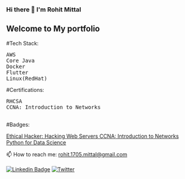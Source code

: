 ### Hi there 👋 I'm Rohit Mittal

## Welcome to My portfolio

#Tech Stack:
<pre>
AWS
Core Java 
Docker 
Flutter
Linux(RedHat) 
</pre> 
 
#Certifications:
<pre>
RHCSA
CCNA: Introduction to Networks
 </pre> 
 
#Badges:

 [Ethical Hacker: Hacking Web Servers ](https://skillsoft.digitalbadges.skillsoft.com/f9f18d95-4892-49ba-8ec0-9dbed72bce49)
 [CCNA: Introduction to Networks](https://www.credly.com/badges/40482a80-ef58-4269-98df-e96795c3afa8?source=linked_in_profile)
 [Python for Data Science](https://www.credly.com/badges/a2cc8126-8283-4e50-8263-331ae75630fa/linked_in_profile)


📫 How to reach me:  rohit.1705.mittal@gmail.com 
<br>
<br>
[![Linkedin Badge](https://img.shields.io/badge/-Rohit_Mittal-blue?style=plastic-square&logo=Linkedin&logoColor=white&link=https://www.linkedin.com/in/rohitm17/)](https://www.linkedin.com/in/rohitm17/)
[![Twitter](https://img.shields.io/twitter/url/https/twitter.com/Rohit_Mittal?style=social&label=Rohit&nbsp;Mittal)](https://twitter.com/rohit_mittal17)
<br>


<!--
< ! - -  
/*
You can use the [editor on GitHub](https://github.com/rohitm17/rohitm17.github.io/edit/main/README.md) to maintain and preview the content for your website in Markdown files.

Whenever you commit to this repository, GitHub Pages will run [Jekyll](https://jekyllrb.com/) to rebuild the pages in your site, from the content in your Markdown files.

### Markdown

Markdown is a lightweight and easy-to-use syntax for styling your writing. It includes conventions for

```markdown
Syntax highlighted code block

# Header 1
## Header 2
### Header 3

- Bulleted
- List

1. Numbered
2. List

**Bold** and _Italic_ and `Code` text

[Link](url) and ![Image](src)
```

For more details see [GitHub Flavored Markdown](https://guides.github.com/features/mastering-markdown/).

### Jekyll Themes

Your Pages site will use the layout and styles from the Jekyll theme you have selected in your [repository settings](https://github.com/rohitm17/rohitm17.github.io/settings). The name of this theme is saved in the Jekyll `_config.yml` configuration file.

### Support or Contact

Having trouble with Pages? Check out our [documentation](https://docs.github.com/categories/github-pages-basics/) or [contact support](https://support.github.com/contact) and we’ll help you sort it out.
*/
 -->
